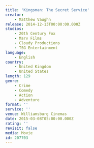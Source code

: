 ```yaml
---
title: 'Kingsman: The Secret Service'
creator:
    - Matthew Vaughn
release: 2014-12-13T00:00:00.000Z
studios:
    - 20th Century Fox
    - Marv Films
    - Cloudy Productions
    - TSG Entertainment
language:
    - English
country:
    - United Kingdom
    - United States
length: 129
genre:
    - Crime
    - Comedy
    - Action
    - Adventure
format: ''
service: ''
venue: Williamsburg Cinemas
date: 2015-03-08T05:00:00.000Z
rating: ''
revisit: false
media: Movie
id: 207703
---
```



